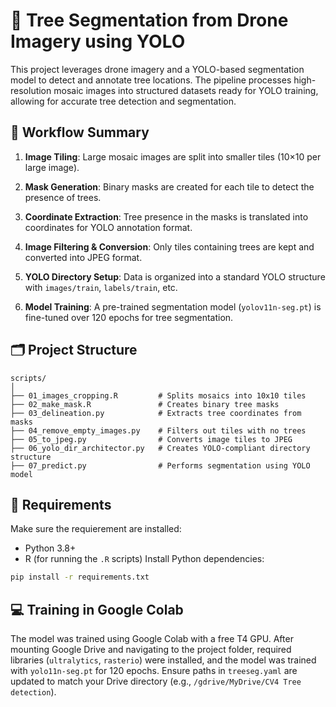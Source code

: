 # 🌳 Tree Segmentation from Drone Imagery using YOLO

This project leverages drone imagery and a YOLO-based segmentation model to detect and annotate tree locations. The pipeline processes high-resolution mosaic images into structured datasets ready for YOLO training, allowing for accurate tree detection and segmentation.

## 📌 Workflow Summary

1. **Image Tiling**: Large mosaic images are split into smaller tiles (10×10 per large image).

2. **Mask Generation**: Binary masks are created for each tile to detect the presence of trees.

3. **Coordinate Extraction**: Tree presence in the masks is translated into coordinates for YOLO annotation format.

4. **Image Filtering & Conversion**: Only tiles containing trees are kept and converted into JPEG format.

5. **YOLO Directory Setup**: Data is organized into a standard YOLO structure with `images/train`, `labels/train`, etc.

6. **Model Training**: A pre-trained segmentation model (`yolov11n-seg.pt`) is fine-tuned over 120 epochs for tree segmentation.

## 🗂️ Project Structure

```
scripts/
│
├── 01_images_cropping.R         # Splits mosaics into 10x10 tiles
├── 02_make_mask.R               # Creates binary tree masks
├── 03_delineation.py            # Extracts tree coordinates from masks
├── 04_remove_empty_images.py    # Filters out tiles with no trees
├── 05_to_jpeg.py                # Converts image tiles to JPEG
├── 06_yolo_dir_architector.py   # Creates YOLO-compliant directory structure
├── 07_predict.py                # Performs segmentation using YOLO model
```

## 🧪 Requirements
Make sure the requierement are installed:
- Python 3.8+
- R (for running the `.R` scripts)
Install Python dependencies:

```bash
pip install -r requirements.txt
```

## 💻 Training in Google Colab

The model was trained using Google Colab with a free T4 GPU. After mounting Google Drive and navigating to the project folder, required libraries (`ultralytics`, `rasterio`) were installed, and the model was trained with `yolo11n-seg.pt` for 120 epochs. Ensure paths in `treeseg.yaml` are updated to match your Drive directory (e.g., `/gdrive/MyDrive/CV4 Tree detection`).